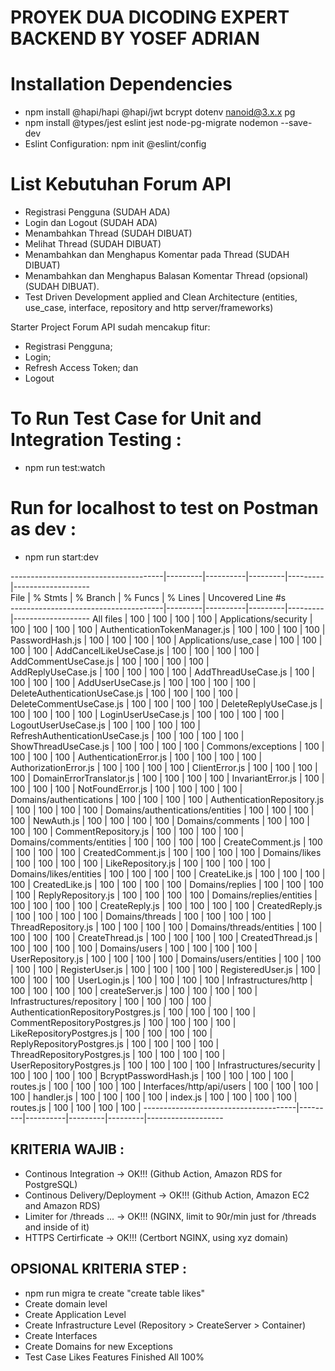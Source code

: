 # PROYEK DUA DICODING EXPERT BACKEND BY YOSEF ADRIAN
# Installation Dependencies

- npm install @hapi/hapi @hapi/jwt bcrypt dotenv nanoid@3.x.x pg
- npm install @types/jest eslint jest node-pg-migrate nodemon --save-dev
- Eslint Configuration: npm init @eslint/config

# List Kebutuhan Forum API

- Registrasi Pengguna (SUDAH ADA)
- Login dan Logout (SUDAH ADA)
- Menambahkan Thread (SUDAH DIBUAT)
- Melihat Thread (SUDAH DIBUAT)
- Menambahkan dan Menghapus Komentar pada Thread (SUDAH DIBUAT)
- Menambahkan dan Menghapus Balasan Komentar Thread (opsional) (SUDAH DIBUAT).
- Test Driven Development applied and Clean Architecture (entities, use_case, interface, repository and http server/frameworks)

Starter Project Forum API sudah mencakup fitur:

- Registrasi Pengguna;
- Login;
- Refresh Access Token; dan
- Logout

# To Run Test Case for Unit and Integration Testing :

- npm run test:watch

# Run for localhost to test on Postman as dev :

- npm run start:dev

--------------------------------------|---------|----------|---------|---------|-------------------                                                                                 
File                                  | % Stmts | % Branch | % Funcs | % Lines | Uncovered Line #s                                                                                  
--------------------------------------|---------|----------|---------|---------|-------------------
All files                             |     100 |      100 |     100 |     100 | 
 Applications/security                |     100 |      100 |     100 |     100 | 
  AuthenticationTokenManager.js       |     100 |      100 |     100 |     100 | 
  PasswordHash.js                     |     100 |      100 |     100 |     100 | 
 Applications/use_case                |     100 |      100 |     100 |     100 | 
  AddCancelLikeUseCase.js             |     100 |      100 |     100 |     100 | 
  AddCommentUseCase.js                |     100 |      100 |     100 |     100 |                   
  AddReplyUseCase.js                  |     100 |      100 |     100 |     100 | 
  AddThreadUseCase.js                 |     100 |      100 |     100 |     100 | 
  AddUserUseCase.js                   |     100 |      100 |     100 |     100 | 
  DeleteAuthenticationUseCase.js      |     100 |      100 |     100 |     100 | 
  DeleteCommentUseCase.js             |     100 |      100 |     100 |     100 | 
  DeleteReplyUseCase.js               |     100 |      100 |     100 |     100 | 
  LoginUserUseCase.js                 |     100 |      100 |     100 |     100 | 
  LogoutUserUseCase.js                |     100 |      100 |     100 |     100 | 
  RefreshAuthenticationUseCase.js     |     100 |      100 |     100 |     100 | 
  ShowThreadUseCase.js                |     100 |      100 |     100 |     100 | 
 Commons/exceptions                   |     100 |      100 |     100 |     100 | 
  AuthenticationError.js              |     100 |      100 |     100 |     100 | 
  AuthorizationError.js               |     100 |      100 |     100 |     100 | 
  ClientError.js                      |     100 |      100 |     100 |     100 | 
  DomainErrorTranslator.js            |     100 |      100 |     100 |     100 | 
  InvariantError.js                   |     100 |      100 |     100 |     100 | 
  NotFoundError.js                    |     100 |      100 |     100 |     100 | 
 Domains/authentications              |     100 |      100 |     100 |     100 | 
  AuthenticationRepository.js         |     100 |      100 |     100 |     100 | 
 Domains/authentications/entities     |     100 |      100 |     100 |     100 | 
  NewAuth.js                          |     100 |      100 |     100 |     100 | 
 Domains/comments                     |     100 |      100 |     100 |     100 | 
  CommentRepository.js                |     100 |      100 |     100 |     100 | 
 Domains/comments/entities            |     100 |      100 |     100 |     100 | 
  CreateComment.js                    |     100 |      100 |     100 |     100 | 
  CreatedComment.js                   |     100 |      100 |     100 |     100 | 
 Domains/likes                        |     100 |      100 |     100 |     100 | 
  LikeRepository.js                   |     100 |      100 |     100 |     100 | 
 Domains/likes/entities               |     100 |      100 |     100 |     100 | 
  CreateLike.js                       |     100 |      100 |     100 |     100 | 
  CreatedLike.js                      |     100 |      100 |     100 |     100 | 
 Domains/replies                      |     100 |      100 |     100 |     100 | 
  ReplyRepository.js                  |     100 |      100 |     100 |     100 | 
 Domains/replies/entities             |     100 |      100 |     100 |     100 | 
  CreateReply.js                      |     100 |      100 |     100 |     100 | 
  CreatedReply.js                     |     100 |      100 |     100 |     100 | 
 Domains/threads                      |     100 |      100 |     100 |     100 | 
  ThreadRepository.js                 |     100 |      100 |     100 |     100 | 
 Domains/threads/entities             |     100 |      100 |     100 |     100 | 
  CreateThread.js                     |     100 |      100 |     100 |     100 | 
  CreatedThread.js                    |     100 |      100 |     100 |     100 | 
 Domains/users                        |     100 |      100 |     100 |     100 | 
  UserRepository.js                   |     100 |      100 |     100 |     100 | 
 Domains/users/entities               |     100 |      100 |     100 |     100 | 
  RegisterUser.js                     |     100 |      100 |     100 |     100 | 
  RegisteredUser.js                   |     100 |      100 |     100 |     100 | 
  UserLogin.js                        |     100 |      100 |     100 |     100 | 
 Infrastructures/http                 |     100 |      100 |     100 |     100 | 
  createServer.js                     |     100 |      100 |     100 |     100 | 
 Infrastructures/repository           |     100 |      100 |     100 |     100 | 
  AuthenticationRepositoryPostgres.js |     100 |      100 |     100 |     100 | 
  CommentRepositoryPostgres.js        |     100 |      100 |     100 |     100 | 
  LikeRepositoryPostgres.js           |     100 |      100 |     100 |     100 | 
  ReplyRepositoryPostgres.js          |     100 |      100 |     100 |     100 | 
  ThreadRepositoryPostgres.js         |     100 |      100 |     100 |     100 | 
  UserRepositoryPostgres.js           |     100 |      100 |     100 |     100 | 
 Infrastructures/security             |     100 |      100 |     100 |     100 | 
  BcryptPasswordHash.js               |     100 |      100 |     100 |     100 | 
  routes.js                           |     100 |      100 |     100 |     100 | 
 Interfaces/http/api/users            |     100 |      100 |     100 |     100 | 
  handler.js                          |     100 |      100 |     100 |     100 | 
  index.js                            |     100 |      100 |     100 |     100 | 
  routes.js                           |     100 |      100 |     100 |     100 | 
--------------------------------------|---------|----------|---------|---------|-------------------

## KRITERIA WAJIB :

- Continous Integration -> OK!!! (Github Action, Amazon RDS for PostgreSQL)
- Continous Delivery/Deployment -> OK!!! (Github Action, Amazon EC2 and Amazon RDS)
- Limiter for /threads ... -> OK!!! (NGINX, limit to 90r/min just for /threads and inside of it)
- HTTPS Certirficate -> OK!!! (Certbort NGINX, using xyz domain)

## OPSIONAL KRITERIA STEP :

- npm run migra
te create "create table likes"
- Create domain level
- Create Application Level
- Create Infrastructure Level (Repository > CreateServer > Container)
- Create Interfaces
- Create Domains for new Exceptions
- Test Case Likes Features Finished All 100%
